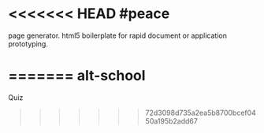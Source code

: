 <<<<<<< HEAD
#peace
=====

page generator. html5 boilerplate for rapid document or application prototyping.

=======
alt-school
==========

Quiz
>>>>>>> 72d3098d735a2ea5b8700bcef0450a195b2add67
